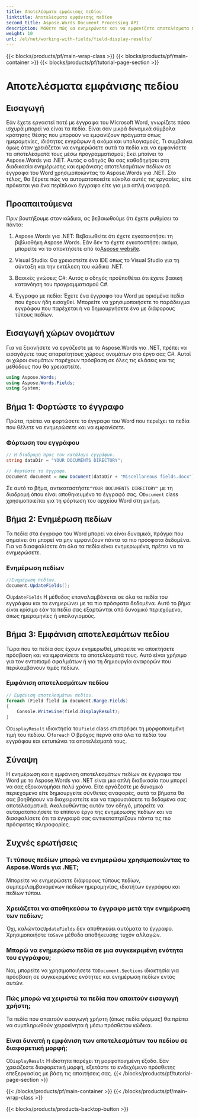 ```yaml
---
title: Αποτελέσματα εμφάνισης πεδίου
linktitle: Αποτελέσματα εμφάνισης πεδίου
second_title: Aspose.Words Document Processing API
description: Μάθετε πώς να ενημερώνετε και να εμφανίζετε αποτελέσματα πεδίων σε έγγραφα του Word χρησιμοποιώντας το Aspose.Words για .NET με αυτόν τον οδηγό βήμα προς βήμα. Ιδανικό για την αυτοματοποίηση εργασιών εγγράφων.
weight: 10
url: /el/net/working-with-fields/field-display-results/
---
```


{{< blocks/products/pf/main-wrap-class >}}
{{< blocks/products/pf/main-container >}}
{{< blocks/products/pf/tutorial-page-section >}}

# Αποτελέσματα εμφάνισης πεδίου

## Εισαγωγή

Εάν έχετε εργαστεί ποτέ με έγγραφα του Microsoft Word, γνωρίζετε πόσο ισχυρά μπορεί να είναι τα πεδία. Είναι σαν μικρά δυναμικά σύμβολα κράτησης θέσης που μπορούν να εμφανίζουν πράγματα όπως ημερομηνίες, ιδιότητες εγγράφων ή ακόμα και υπολογισμούς. Τι συμβαίνει όμως όταν χρειάζεται να ενημερώσετε αυτά τα πεδία και να εμφανίσετε τα αποτελέσματά τους μέσω προγραμματισμού; Εκεί μπαίνει το Aspose.Words για .NET. Αυτός ο οδηγός θα σας καθοδηγήσει στη διαδικασία ενημέρωσης και εμφάνισης αποτελεσμάτων πεδίων σε έγγραφα του Word χρησιμοποιώντας το Aspose.Words για .NET. Στο τέλος, θα ξέρετε πώς να αυτοματοποιείτε εύκολα αυτές τις εργασίες, είτε πρόκειται για ένα περίπλοκο έγγραφο είτε για μια απλή αναφορά.

## Προαπαιτούμενα

Πριν βουτήξουμε στον κώδικα, ας βεβαιωθούμε ότι έχετε ρυθμίσει τα πάντα:

1. Aspose.Words για .NET: Βεβαιωθείτε ότι έχετε εγκαταστήσει τη βιβλιοθήκη Aspose.Words. Εάν δεν το έχετε εγκαταστήσει ακόμα, μπορείτε να το αποκτήσετε από το[Aspose website](https://releases.aspose.com/words/net/).

2. Visual Studio: Θα χρειαστείτε ένα IDE όπως το Visual Studio για τη σύνταξη και την εκτέλεση του κώδικα .NET.

3. Βασικές γνώσεις C#: Αυτός ο οδηγός προϋποθέτει ότι έχετε βασική κατανόηση του προγραμματισμού C#.

4. Έγγραφο με πεδία: Έχετε ένα έγγραφο του Word με ορισμένα πεδία που έχουν ήδη εισαχθεί. Μπορείτε να χρησιμοποιήσετε το παράδειγμα εγγράφου που παρέχεται ή να δημιουργήσετε ένα με διάφορους τύπους πεδίων.

## Εισαγωγή χώρων ονομάτων

Για να ξεκινήσετε να εργάζεστε με το Aspose.Words για .NET, πρέπει να εισαγάγετε τους απαραίτητους χώρους ονομάτων στο έργο σας C#. Αυτοί οι χώροι ονομάτων παρέχουν πρόσβαση σε όλες τις κλάσεις και τις μεθόδους που θα χρειαστείτε.

```csharp
using Aspose.Words;
using Aspose.Words.Fields;
using System;
```

## Βήμα 1: Φορτώστε το έγγραφο

Πρώτα, πρέπει να φορτώσετε το έγγραφο του Word που περιέχει τα πεδία που θέλετε να ενημερώσετε και να εμφανίσετε.

### Φόρτωση του εγγράφου

```csharp
// Η διαδρομή προς τον κατάλογο εγγράφων.
string dataDir = "YOUR DOCUMENTS DIRECTORY";

// Φορτώστε το έγγραφο.
Document document = new Document(dataDir + "Miscellaneous fields.docx");
```

 Σε αυτό το βήμα, αντικαταστήστε`"YOUR DOCUMENTS DIRECTORY"` με τη διαδρομή όπου είναι αποθηκευμένο το έγγραφό σας. Ο`Document` class χρησιμοποιείται για τη φόρτωση του αρχείου Word στη μνήμη.

## Βήμα 2: Ενημέρωση πεδίων

Τα πεδία στα έγγραφα του Word μπορεί να είναι δυναμικά, πράγμα που σημαίνει ότι μπορεί να μην εμφανίζουν πάντα τα πιο πρόσφατα δεδομένα. Για να διασφαλίσετε ότι όλα τα πεδία είναι ενημερωμένα, πρέπει να τα ενημερώσετε.

### Ενημέρωση πεδίων

```csharp
//Ενημέρωση πεδίων.
document.UpdateFields();
```

 Ο`UpdateFields` Η μέθοδος επαναλαμβάνεται σε όλα τα πεδία του εγγράφου και τα ενημερώνει με τα πιο πρόσφατα δεδομένα. Αυτό το βήμα είναι κρίσιμο εάν τα πεδία σας εξαρτώνται από δυναμικό περιεχόμενο, όπως ημερομηνίες ή υπολογισμούς.

## Βήμα 3: Εμφάνιση αποτελεσμάτων πεδίου

Τώρα που τα πεδία σας έχουν ενημερωθεί, μπορείτε να αποκτήσετε πρόσβαση και να εμφανίσετε τα αποτελέσματά τους. Αυτό είναι χρήσιμο για τον εντοπισμό σφαλμάτων ή για τη δημιουργία αναφορών που περιλαμβάνουν τιμές πεδίων.

### Εμφάνιση αποτελεσμάτων πεδίου

```csharp
// Εμφάνιση αποτελεσμάτων πεδίου.
foreach (Field field in document.Range.Fields)
{
    Console.WriteLine(field.DisplayResult);
}
```

 Ο`DisplayResult` ιδιοκτησία του`Field` class επιστρέφει τη μορφοποιημένη τιμή του πεδίου. Ο`foreach` Ο βρόχος περνά από όλα τα πεδία του εγγράφου και εκτυπώνει τα αποτελέσματά τους.

## Σύναψη

Η ενημέρωση και η εμφάνιση αποτελεσμάτων πεδίων σε έγγραφα του Word με το Aspose.Words για .NET είναι μια απλή διαδικασία που μπορεί να σας εξοικονομήσει πολύ χρόνο. Είτε εργάζεστε με δυναμικό περιεχόμενο είτε δημιουργείτε σύνθετες αναφορές, αυτά τα βήματα θα σας βοηθήσουν να διαχειριστείτε και να παρουσιάσετε τα δεδομένα σας αποτελεσματικά. Ακολουθώντας αυτόν τον οδηγό, μπορείτε να αυτοματοποιήσετε το επίπονο έργο της ενημέρωσης πεδίων και να διασφαλίσετε ότι τα έγγραφά σας αντικατοπτρίζουν πάντα τις πιο πρόσφατες πληροφορίες.

## Συχνές ερωτήσεις

### Τι τύπους πεδίων μπορώ να ενημερώσω χρησιμοποιώντας το Aspose.Words για .NET;  
Μπορείτε να ενημερώσετε διάφορους τύπους πεδίων, συμπεριλαμβανομένων πεδίων ημερομηνίας, ιδιοτήτων εγγράφου και πεδίων τύπου.

### Χρειάζεται να αποθηκεύσω το έγγραφο μετά την ενημέρωση των πεδίων;  
 Όχι, καλώντας`UpdateFields` δεν αποθηκεύει αυτόματα το έγγραφο. Χρησιμοποιήστε το`Save` μέθοδο αποθήκευσης τυχόν αλλαγών.

### Μπορώ να ενημερώσω πεδία σε μια συγκεκριμένη ενότητα του εγγράφου;  
 Ναι, μπορείτε να χρησιμοποιήσετε το`Document.Sections` ιδιοκτησία για πρόσβαση σε συγκεκριμένες ενότητες και ενημέρωση πεδίων εντός αυτών.

### Πώς μπορώ να χειριστώ τα πεδία που απαιτούν εισαγωγή χρήστη;  
Τα πεδία που απαιτούν εισαγωγή χρήστη (όπως πεδία φόρμας) θα πρέπει να συμπληρωθούν χειροκίνητα ή μέσω πρόσθετου κώδικα.

### Είναι δυνατή η εμφάνιση των αποτελεσμάτων του πεδίου σε διαφορετική μορφή;  
 Ο`DisplayResult` Η ιδιότητα παρέχει τη μορφοποιημένη έξοδο. Εάν χρειάζεστε διαφορετική μορφή, εξετάστε το ενδεχόμενο πρόσθετης επεξεργασίας με βάση τις απαιτήσεις σας.
{{< /blocks/products/pf/tutorial-page-section >}}

{{< /blocks/products/pf/main-container >}}
{{< /blocks/products/pf/main-wrap-class >}}

{{< blocks/products/products-backtop-button >}}
